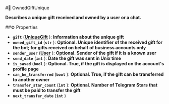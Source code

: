 #🔮 OwnedGiftUnique

**Describes a unique gift received and owned by a user or a chat.**

##⚙️ Properties

- **`gift`** (**[UniqueGift](UniqueGift.md)** ): **Information about the unique gift**
- **`owned_gift_id`** (**`str`** ): **Optional. Unique identifier of the received gift for the bot; for gifts received on behalf of business accounts only**
- **`sender_user`** (**[User](User.md)** ): **Optional. Sender of the gift if it is a known user**
- **`send_date`** (**`int`** ): **Date the gift was sent in Unix time**
- **`is_saved`** (**`bool`** ): **Optional. True, if the gift is displayed on the account's profile page**
- **`can_be_transferred`** (**`bool`** ): **Optional. True, if the gift can be transferred to another owner**
- **`transfer_star_count`** (**`int`** ): **Optional. Number of Telegram Stars that must be paid to transfer the gift**
- **`next_transfer_date`** (**`int`** )
